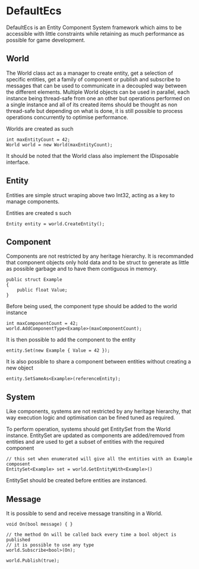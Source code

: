 # DefaultEcs
DefaultEcs is an Entity Component System framework which aims to be accessible with little constraints while retaining as much performance as possible for game development.

## World
The World class act as a manager to create entity, get a selection of specific entities, get a family of component or publish and subscribe to messages that can be used to communicate in a decoupled way between the different elements.
Multiple World objects can be used in parallel, each instance being thread-safe from one an other but operations performed on a single instance and all of its created items should be thought as non thread-safe but depending on what is done, it is still possible to process operations concurrently to optimise performance.

Worlds are created as such
```
int maxEntityCount = 42;
World world = new World(maxEntityCount);
```

It should be noted that the World class also implement the IDisposable interface.

## Entity
Entities are simple struct wraping above two Int32, acting as a key to manage components.

Entities are created s such
```
Entity entity = world.CreateEntity();
```

## Component
Components are not restricted by any heritage hierarchy. It is recommanded that component objects only hold data and to be struct to generate as little as possible garbage and to have them contiguous in memory.
```
public struct Example
{
    public float Value;
}
```

Before being used, the component type should be added to the world instance
```
int maxComponentCount = 42;
world.AddComponentType<Example>(maxComponentCount);
```

It is then possible to add the component to the entity
```
entity.Set(new Example { Value = 42 });
```

It is also possible to share a component between entities without creating a new object
```
entity.SetSameAs<Example>(referenceEntity);
```

## System
Like components, systems are not restricted by any heritage hierarchy, that way execution logic and optimisation can be fined tuned as required.

To perform operation, systems should get EntitySet from the World instance. EntitySet are updated as components are added/removed from entities and are used to get a subset of entities with the required component
```
// this set when enumerated will give all the entities with an Example composent
EntitySet<Example> set = world.GetEntityWith<Example>()
```

EntitySet should be created before entities are instanced.

## Message
It is possible to send and receive message transiting in a World.
```
void On(bool message) { }

// the method On will be called back every time a bool object is published
// it is possible to use any type
world.Subscribe<bool>(On);

world.Publish(true);
```